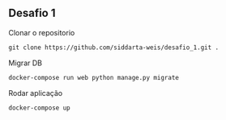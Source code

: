 ## Desafio 1
Clonar o repositorio
```md
git clone https://github.com/siddarta-weis/desafio_1.git .
```
Migrar DB
```md
docker-compose run web python manage.py migrate
```

Rodar aplicação
```md
docker-compose up
```
